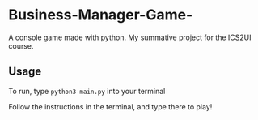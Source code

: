 # Business-Manager-Game-
A console game made with python. My summative project for the ICS2UI course.

## Usage
To run, type `python3 main.py` into your terminal

Follow the instructions in the terminal, and type there to play!
